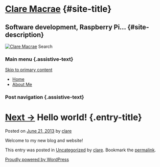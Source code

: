 <div id="page" class="hfeed">

<span>[Clare Macrae](http://www.claremacrae.co.uk/)</span> {#site-title}
==========================================================

Software development, Raspberry Pi… {#site-description}
-----------------------------------

[![Clare
Macrae](http://www.claremacrae.co.uk/wp-content/uploads/2013/06/cropped-Bryce-Canyon-131-DSC_4642.1.jpg)](http://www.claremacrae.co.uk/)
Search
### Main menu {.assistive-text}

<div class="skip-link">

[Skip to primary content](#content)

</div>

<div class="menu">

-   [Home](http://www.claremacrae.co.uk/)
-   [About Me](http://www.claremacrae.co.uk/about-me/)

</div>

<div id="main">

<div id="primary">

<div id="content" role="main">

### Post navigation {.assistive-text}

<span class="nav-previous"></span> <span class="nav-next">[Next <span
class="meta-nav">→</span>](http://www.claremacrae.co.uk/2014/02/sonic-pi-workshop-at-cambridge-raspberry-jam/)</span>
Hello world! {.entry-title}
============

<div class="entry-meta">

<span class="sep">Posted on </span>[June 21,
2013](http://www.claremacrae.co.uk/2013/06/hello-world/ "7:41 am")<span
class="by-author"> <span class="sep"> by </span> <span
class="author vcard">[clare](http://www.claremacrae.co.uk/author/clare/ "View all posts by clare")</span></span>

</div>

<div class="entry-content">

Welcome to my new blog and website!

</div>

This entry was posted in
[Uncategorized](http://www.claremacrae.co.uk/category/uncategorized/) by
[clare](http://www.claremacrae.co.uk/author/clare/). Bookmark the
[permalink](http://www.claremacrae.co.uk/2013/06/hello-world/ "Permalink to Hello world!").
<div id="comments">

</div>

</div>

</div>

</div>

<div id="site-generator">

[Proudly powered by
WordPress](http://wordpress.org/ "Semantic Personal Publishing Platform")

</div>

</div>
